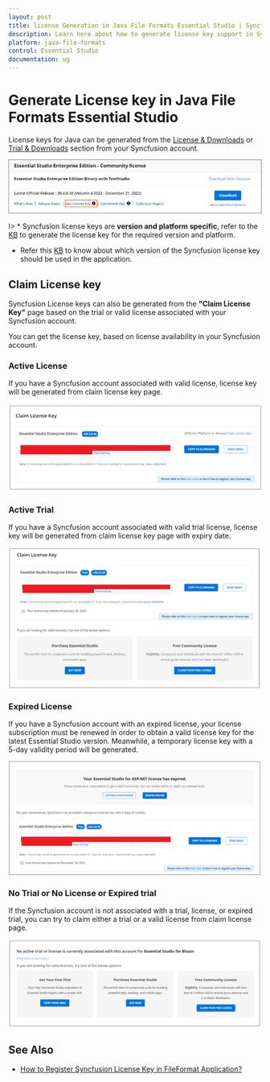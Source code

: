```yaml
---
layout: post
title: license Generation in Java File Formats Essential Studio | Syncfusion
description: Learn here about how to generate license key support in Syncfusion Java File Formats Essential Studio Control, its elements, and more.
platform: java-file-formats
control: Essential Studio
documentation: ug
---
```


# Generate License key in Java File Formats Essential Studio

License keys for Java can be generated from the [License & Downloads](https://syncfusion.com/account/downloads) or [Trial & Downloads](https://www.syncfusion.com/account/manage-trials/downloads) section from your Syncfusion account. 

![Get License Key](licensing-images/generate-license.png)

I> * Syncfusion license keys are **version and platform specific**, refer to the [KB](https://www.syncfusion.com/kb/8976/how-to-generate-license-key-for-licensed-products) to generate the license key for the required version and platform.
* Refer this [KB](https://www.syncfusion.com/kb/8951/which-version-syncfusion-license-key-should-i-use-in-my-application) to know about which version of the Syncfusion license key should be used in the application.

## Claim License key

Syncfusion License keys can also be generated from the **"Claim License Key"** page based on the trial or valid license associated with your Syncfusion account.

You can get the license key, based on license availability in your Syncfusion account.

### Active License

If you have a Syncfusion account associated with valid license, license key will be generated from claim license key page.

![Active License](licensing-images/active-license.png)

### Active Trial

If you have a Syncfusion account associated with valid trial license, license key will be generated from claim license key page with expiry date.

![Active Trial](licensing-images/active-trial.png)

### Expired License

If you have a Syncfusion account with an expired license, your license subscription must be renewed in order to obtain a valid license key for the latest Essential Studio version. Meanwhile, a temporary license key with a 5-day validity period will be generated.

![Expired License](licensing-images/expired-license.png)

### No Trial or No License or Expired trial

If the Syncfusion account is not associated with a trial, license, or expired trial, you can try to claim either a trial or a valid license from claim license page.

![No Trial or No License](licensing-images/no-active-trial-or-license.png)

## See Also

* [How to Register Syncfusion License Key in FileFormat Application?](https://help.syncfusion.com/java-file-formats/licensing/how-to-register-in-an-application)